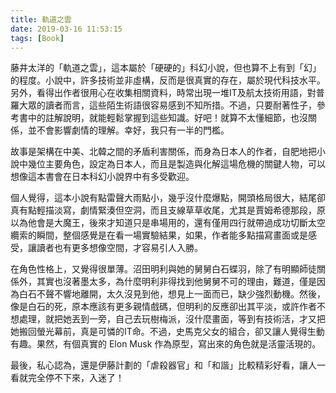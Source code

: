 ```yaml
---
title: 軌道之雲
date: 2019-03-16 11:53:15
tags: [Book]
---
```

藤井太洋的「軌道之雲」，這本屬於「硬硬的」科幻小說，但也算不上有到「幻」的程度。小說中，許多技術並非虛構，反而是很真實的存在，屬於現代科技水平。另外，看得出作者很用心在收集相關資料，時常出現一堆IT及航太技術用語，對普羅大眾的讀者而言，這些陌生術語很容易感到不知所措。不過，只要耐著性子，參考書中的註解說明，就能輕鬆掌握到這些知識。好吧！就算不太懂細節，也沒關係，並不會影響劇情的理解。幸好，我只有一半的門檻。

故事是架構在中美、北韓之間的矛盾利害關係，而身為日本人的作者，自肥地把小說中幾位主要角色，設定為日本人，而且是製造與化解這場危機的關鍵人物，可以想像這本書會在日本科幻小說界中有多受歡迎。

個人覺得，這本小說有點雷聲大雨點小，幾乎沒什麼爆點，開頭格局很大，結尾卻真有點輕描淡寫，劇情緊湊但空洞，而且支線草草收尾，尤其是賈姆希德那段，原以為他會是大魔王，後來才知道只是串場用的，還有僅用四行就帶過成功切斷太空纜索的瞬間，整個感覺是在看一場實驗結果，如果，作者能多點描寫畫面或是感受，讓讀者也有更多想像空間，才容易引人入勝。

在角色性格上，又覺得很單薄。沼田明利與她的舅舅白石蝶羽，除了有明顯師徒關係外，其實也沒著墨太多，為什麼明利非得找到他舅舅不可的理由，難道，僅是因為白石不聲不響地離開，太久沒見到他，想見上一面而已，缺少強烈動機。然後，像是白石的死，原本應該有更多親情戲碼，但明利的反應卻出其平淡，或許作者不想處理，就把她丟到一旁，自己去玩樹梅派，沒什麼畫面，等到有技術活，才又把她搬回螢光幕前，真是可憐的IT命。不過，史馬克父女的組合，卻又讓人覺得生動有趣。果然，有個真實的 Elon Musk 作為原型，寫出來的角色就是活靈活現的。

最後，私心認為，還是伊藤計劃的「虐殺器官」和「和諧」比較精彩好看，讓人一看就完全停不下來，入迷了！
